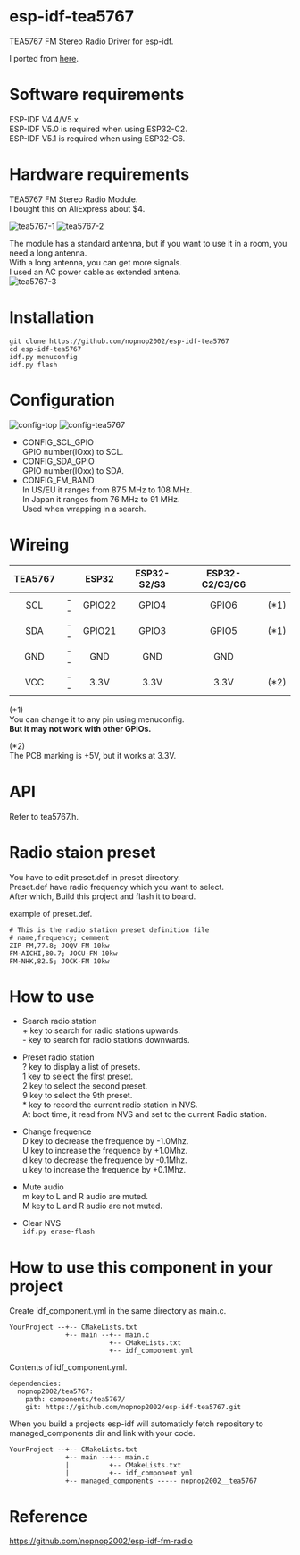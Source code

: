 # esp-idf-tea5767
TEA5767 FM Stereo Radio Driver for esp-idf.

I ported from [here](https://github.com/andykarpov/TEA5767).   

# Software requirements
ESP-IDF V4.4/V5.x.   
ESP-IDF V5.0 is required when using ESP32-C2.   
ESP-IDF V5.1 is required when using ESP32-C6.   

# Hardware requirements   
TEA5767 FM Stereo Radio Module.   
I bought this on AliExpress about $4.   

![tea5767-1](https://user-images.githubusercontent.com/6020549/146292319-adf96f9a-f076-4b4f-be9f-2a2928c0b92f.JPG)
![tea5767-2](https://user-images.githubusercontent.com/6020549/146292325-c70aaddb-6f61-45ca-8de3-42ba3f375876.JPG)

The module has a standard antenna, but if you want to use it in a room, you need a long antenna.   
With a long antenna, you can get more signals.   
I used an AC power cable as extended antena.   
![tea5767-3](https://user-images.githubusercontent.com/6020549/146294473-9b514cf8-ca94-49d8-a723-ec67185ec119.JPG)


# Installation
```
git clone https://github.com/nopnop2002/esp-idf-tea5767
cd esp-idf-tea5767
idf.py menuconfig
idf.py flash
```

# Configuration   

![config-top](https://user-images.githubusercontent.com/6020549/146292879-4be4bc9b-6a2e-4cb9-b0a8-bdad5fae8615.jpg)
![config-tea5767](https://user-images.githubusercontent.com/6020549/146292884-e29e45a4-4f99-4314-bb20-4f03bacbe2f7.jpg)

- CONFIG_SCL_GPIO   
 GPIO number(IOxx) to SCL.
- CONFIG_SDA_GPIO   
 GPIO number(IOxx) to SDA.
- CONFIG_FM_BAND   
 In US/EU it ranges from 87.5 MHz to 108 MHz.   
 In Japan it ranges from 76 MHz to 91 MHz.   
 Used when wrapping in a search.   

# Wireing

|TEA5767||ESP32|ESP32-S2/S3|ESP32-C2/C3/C6||
|:-:|:-:|:-:|:-:|:-:|:-:|
|SCL|--|GPIO22|GPIO4|GPIO6|(*1)|
|SDA|--|GPIO21|GPIO3|GPIO5|(*1)|
|GND|--|GND|GND|GND||
|VCC|--|3.3V|3.3V|3.3V|(*2)|

(*1)   
You can change it to any pin using menuconfig.   
__But it may not work with other GPIOs.__

(*2)   
The PCB marking is +5V, but it works at 3.3V.   


# API
Refer to tea5767.h.   

# Radio staion preset   
You have to edit preset.def in preset directory.   
Preset.def have radio frequency which you want to select.   
After which, Build this project and flash it to board.   

example of preset.def.   
```
# This is the radio station preset definition file
# name,frequency; comment
ZIP-FM,77.8; JOQV-FM 10kw
FM-AICHI,80.7; JOCU-FM 10kw
FM-NHK,82.5; JOCK-FM 10kw
```

# How to use   

- Search radio station   
 \+ key to search for radio stations upwards.   
 \- key to search for radio stations downwards.   

- Preset radio station   
 ? key to display a list of presets.   
 1 key to select the first preset.   
 2 key to select the second preset.   
 9 key to select the 9th preset.   
 \* key to record the current radio station in NVS.   
 At boot time, it read from NVS and set to the current Radio station.   

- Change frequence   
 D key to decrease the frequence by -1.0Mhz.   
 U key to increase the frequence by +1.0Mhz.   
 d key to decrease the frequence by -0.1Mhz.   
 u key to increase the frequence by +0.1Mhz.   

- Mute audio    
 m key to L and R audio are muted.   
 M key to L and R audio are not muted.   

- Clear NVS   
 ```idf.py erase-flash```   

# How to use this component in your project   
Create idf_component.yml in the same directory as main.c.   
```
YourProject --+-- CMakeLists.txt
              +-- main --+-- main.c
                         +-- CMakeLists.txt
                         +-- idf_component.yml
```

Contents of idf_component.yml.
```
dependencies:
  nopnop2002/tea5767:
    path: components/tea5767/
    git: https://github.com/nopnop2002/esp-idf-tea5767.git
```

When you build a projects esp-idf will automaticly fetch repository to managed_components dir and link with your code.   
```
YourProject --+-- CMakeLists.txt
              +-- main --+-- main.c
              |          +-- CMakeLists.txt
              |          +-- idf_component.yml
              +-- managed_components ----- nopnop2002__tea5767
```

# Reference   
https://github.com/nopnop2002/esp-idf-fm-radio
